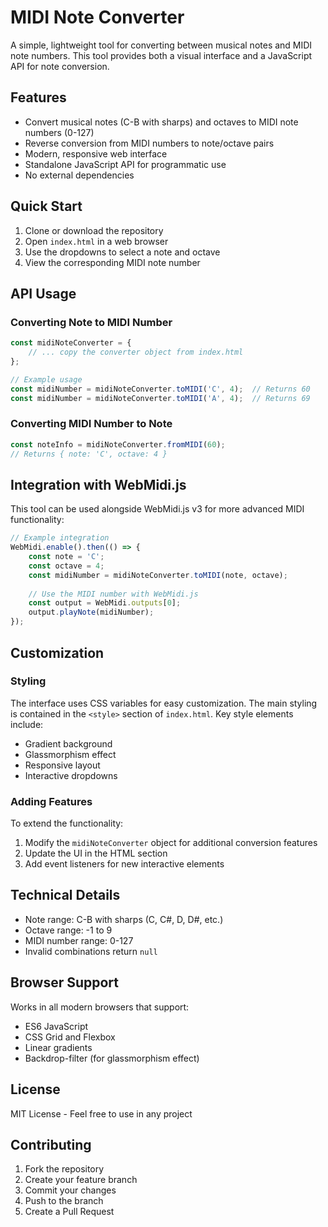 # MIDI Note Converter

A simple, lightweight tool for converting between musical notes and MIDI note numbers. This tool provides both a visual interface and a JavaScript API for note conversion.

## Features

- Convert musical notes (C-B with sharps) and octaves to MIDI note numbers (0-127)
- Reverse conversion from MIDI numbers to note/octave pairs
- Modern, responsive web interface
- Standalone JavaScript API for programmatic use
- No external dependencies

## Quick Start

1. Clone or download the repository
2. Open `index.html` in a web browser
3. Use the dropdowns to select a note and octave
4. View the corresponding MIDI note number

## API Usage

### Converting Note to MIDI Number

```javascript
const midiNoteConverter = {
    // ... copy the converter object from index.html
};

// Example usage
const midiNumber = midiNoteConverter.toMIDI('C', 4);  // Returns 60
const midiNumber = midiNoteConverter.toMIDI('A', 4);  // Returns 69
```

### Converting MIDI Number to Note

```javascript
const noteInfo = midiNoteConverter.fromMIDI(60);  
// Returns { note: 'C', octave: 4 }
```

## Integration with WebMidi.js

This tool can be used alongside WebMidi.js v3 for more advanced MIDI functionality:

```javascript
// Example integration
WebMidi.enable().then(() => {
    const note = 'C';
    const octave = 4;
    const midiNumber = midiNoteConverter.toMIDI(note, octave);
    
    // Use the MIDI number with WebMidi.js
    const output = WebMidi.outputs[0];
    output.playNote(midiNumber);
});
```

## Customization

### Styling

The interface uses CSS variables for easy customization. The main styling is contained in the `<style>` section of `index.html`. Key style elements include:

- Gradient background
- Glassmorphism effect
- Responsive layout
- Interactive dropdowns

### Adding Features

To extend the functionality:

1. Modify the `midiNoteConverter` object for additional conversion features
2. Update the UI in the HTML section
3. Add event listeners for new interactive elements

## Technical Details

- Note range: C-B with sharps (C, C#, D, D#, etc.)
- Octave range: -1 to 9
- MIDI number range: 0-127
- Invalid combinations return `null`

## Browser Support

Works in all modern browsers that support:
- ES6 JavaScript
- CSS Grid and Flexbox
- Linear gradients
- Backdrop-filter (for glassmorphism effect)

## License

MIT License - Feel free to use in any project

## Contributing

1. Fork the repository
2. Create your feature branch
3. Commit your changes
4. Push to the branch
5. Create a Pull Request
